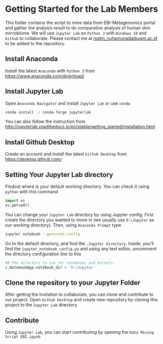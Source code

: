 # Getting Started for the Lab Members
This folder contains the script to mine data from EBI-Metagenomics portal and gather the analysis result to do comparative analysis of human skin microbiome. We will use `Jupyter Lab` on `Python 3` with `Windows 10` and `Github` to collaborate. Please contact me at [matin_nuhamunada@ugm.ac.id](mailto:matin_nuhamunada@ugm.ac.id) to be added to the repository.

## Install Anaconda
Install the latest `Anaconda` with `Python 3` from https://www.anaconda.com/download/

## Install Jupyter Lab
Open `Anaconda Navigator` and install `Jupyter Lab` or use `conda`
```bash
conda install -c conda-forge jupyterlab
```
You can also follow the instruction from http://jupyterlab.readthedocs.io/en/stable/getting_started/installation.html

## Install Github Desktop
Create an account and install the latest `Github Desktop` from https://desktop.github.com/

## Setting Your Jupyter Lab directory
Findout where is your default working directory. You can check it using `python` with this command
```python
import os
os.getcwd()
```
You can change your `Jupyter Lab` directory by using Jupyter config. First create the directory you wanted to move in (we usually use `D:\Jupyter` as our working directory). Then, using `Anaconda Prompt` type
```bash
jupyter notebook --generate-config
```
Go to the default directory, and find the `.Jupyter directory`. Inside, you'll find the `jupyter_notebook_config.py` and using any text editor, uncomment the directory configuration line to this
```python
## The directory to use for notebooks and kernels.
c.NotebookApp.notebook_dir = 'D:\Jupyter'
```
## Clone the repository to your Jupyter Folder
After getting the invitation to collaborate, you can clone and contribute to our project. Open `Github Desktop` and create new repository by cloning this project to the `Jupyter Lab` directory

## Contribute
Using `Jupyter Lab`, you can start contributing by opening the `Data Mining Script EBI.ipynb`
